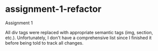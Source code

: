# assignment-1-refactor
Assignment 1

All div tags were replaced with appropriate semantic tags (img, section, etc.).
Unfortunately, I don't have a comprehensive list since I finished it before being told to track all changes.
